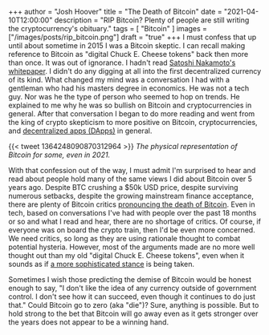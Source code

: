 +++
author = "Josh Hoover"
title = "The Death of Bitcoin"
date = "2021-04-10T12:00:00"
description = "RIP Bitcoin? Plenty of people are still writing the cryptocurrency's obituary."
tags = [
    "Bitcoin"
]
images = ["/images/posts/rip_bitcoin.png"]
draft = "true"
+++
I must confess that up until about sometime in 2015 I was a Bitcoin skeptic. I can recall making reference to Bitcoin as "digital Chuck E. Cheese tokens" back then more than once. It was out of ignorance. I hadn't read [Satoshi Nakamoto's whitepaper](https://bitcoin.org/bitcoin.pdf). I didn't do any digging at all into the first decentralized currency of its kind. What changed my mind was a conversation I had with a gentleman who had his masters degree in economics. He was not a tech guy. Nor was he the type of person who seemed to hop on trends. He explained to me why he was so bullish on Bitcoin and cryptocurrencies in general. After that conversation I began to do more reading and went from the king of crypto skepticism to more positive on Bitcoin, cryptocurrencies, and [decentralized apps (DApps)](https://www.stateofthedapps.com/) in general.

{{< tweet 1364248090870312964 >}}
_The physical representation of Bitcoin for some, even in 2021._

With that confession out of the way, I must admit I'm surprised to hear and read about people hold many of the same views I did about Bitcoin over 5 years ago. Despite BTC crushing a $50k USD price, despite surviving numerous setbacks, despite the growing mainstream finance acceptance, there are plenty of Bitcoin critics [pronouncing the death of Bitcoin](https://99bitcoins.com/bitcoin-obituaries/). Even in tech, based on conversations I've had with people over the past 18 months or so and what I read and hear, there are no shortage of critics. Of course, if everyone was on board the crypto train, then I'd be even more concerned. We need critics, so long as they are using rationale thought to combat potential hysteria. However, most of the arguments made are no more well thought out than my old "digital Chuck E. Cheese tokens", even when it sounds as if [a more sophisticated stance](https://nourielroubini.com/the-great-crypto-heist/) is being taken.

Sometimes I wish those predicting the demise of Bitcoin would be honest enough to say, "I don't like the idea of any currency outside of government control. I don't see how it can succeed, even though it continues to do just that." Could Bitcoin go to zero (aka "die")? Sure, anything is possible. But to hold strong to the bet that Bitcoin will go away even as it gets stronger over the years does not appear to be a winning hand.